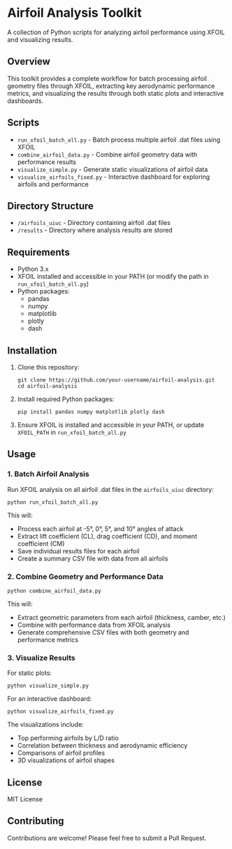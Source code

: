 # Airfoil Analysis Toolkit

A collection of Python scripts for analyzing airfoil performance using XFOIL and visualizing results.

## Overview

This toolkit provides a complete workflow for batch processing airfoil geometry files through XFOIL, extracting key aerodynamic performance metrics, and visualizing the results through both static plots and interactive dashboards.

## Scripts

- `run_xfoil_batch_all.py` - Batch process multiple airfoil .dat files using XFOIL
- `combine_airfoil_data.py` - Combine airfoil geometry data with performance results
- `visualize_simple.py` - Generate static visualizations of airfoil data
- `visualize_airfoils_fixed.py` - Interactive dashboard for exploring airfoils and performance

## Directory Structure

- `/airfoils_uiuc` - Directory containing airfoil .dat files
- `/results` - Directory where analysis results are stored

## Requirements

- Python 3.x
- XFOIL installed and accessible in your PATH (or modify the path in `run_xfoil_batch_all.py`)
- Python packages:
  - pandas
  - numpy
  - matplotlib
  - plotly
  - dash

## Installation

1. Clone this repository:
   ```
   git clone https://github.com/your-username/airfoil-analysis.git
   cd airfoil-analysis
   ```

2. Install required Python packages:
   ```
   pip install pandas numpy matplotlib plotly dash
   ```

3. Ensure XFOIL is installed and accessible in your PATH, or update `XFOIL_PATH` in `run_xfoil_batch_all.py`

## Usage

### 1. Batch Airfoil Analysis

Run XFOIL analysis on all airfoil .dat files in the `airfoils_uiuc` directory:

```
python run_xfoil_batch_all.py
```

This will:
- Process each airfoil at -5°, 0°, 5°, and 10° angles of attack
- Extract lift coefficient (CL), drag coefficient (CD), and moment coefficient (CM)
- Save individual results files for each airfoil
- Create a summary CSV file with data from all airfoils

### 2. Combine Geometry and Performance Data

```
python combine_airfoil_data.py
```

This will:
- Extract geometric parameters from each airfoil (thickness, camber, etc.)
- Combine with performance data from XFOIL analysis
- Generate comprehensive CSV files with both geometry and performance metrics

### 3. Visualize Results

For static plots:
```
python visualize_simple.py
```

For an interactive dashboard:
```
python visualize_airfoils_fixed.py
```

The visualizations include:
- Top performing airfoils by L/D ratio
- Correlation between thickness and aerodynamic efficiency
- Comparisons of airfoil profiles
- 3D visualizations of airfoil shapes

## License

MIT License

## Contributing

Contributions are welcome! Please feel free to submit a Pull Request.
